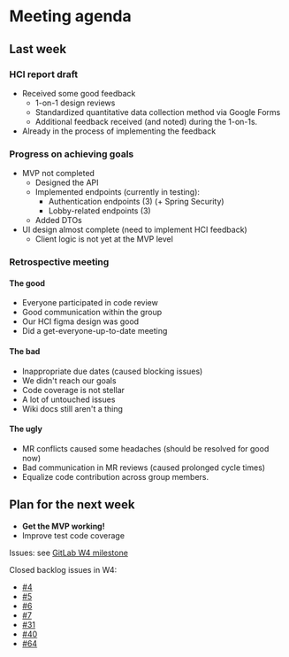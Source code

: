# Meeting agenda

## Last week

### HCI report draft

 - Received some good feedback
   - 1-on-1 design reviews
   - Standardized quantitative data collection method via Google Forms
   - Additional feedback received (and noted) during the 1-on-1s.
 - Already in the process of implementing the feedback

### Progress on achieving goals

 - MVP not completed
   - Designed the API
   - Implemented endpoints (currently in testing):
     - Authentication endpoints (3) (+ Spring Security)
     - Lobby-related endpoints (3)
   - Added DTOs
 - UI design almost complete (need to implement HCI feedback)
   - Client logic is not yet at the MVP level

### Retrospective meeting

#### The good

 - Everyone participated in code review
 - Good communication within the group
 - Our HCI figma design was good
 - Did a get-everyone-up-to-date meeting

#### The bad

 - Inappropriate due dates (caused blocking issues)
 - We didn't reach our goals
 - Code coverage is not stellar
 - A lot of untouched issues
 - Wiki docs still aren't a thing

#### The ugly

 - MR conflicts caused some headaches (should be resolved for good now)
 - Bad communication in MR reviews (caused prolonged cycle times)
 - Equalize code contribution across group members.


## Plan for the next week

 - **Get the MVP working!**
 - Improve test code coverage

Issues: see [GitLab W4 milestone](https://gitlab.ewi.tudelft.nl/cse1105/2021-2022/team-repositories/oopp-group-60/repository-template/-/milestones/4#tab-issues)

Closed backlog issues in W4:
 - [#4](https://gitlab.ewi.tudelft.nl/cse1105/2021-2022/team-repositories/oopp-group-60/repository-template/-/issues/4)
 - [#5](https://gitlab.ewi.tudelft.nl/cse1105/2021-2022/team-repositories/oopp-group-60/repository-template/-/issues/5)
 - [#6](https://gitlab.ewi.tudelft.nl/cse1105/2021-2022/team-repositories/oopp-group-60/repository-template/-/issues/6)
 - [#7](https://gitlab.ewi.tudelft.nl/cse1105/2021-2022/team-repositories/oopp-group-60/repository-template/-/issues/7)
 - [#31](https://gitlab.ewi.tudelft.nl/cse1105/2021-2022/team-repositories/oopp-group-60/repository-template/-/issues/31)
 - [#40](https://gitlab.ewi.tudelft.nl/cse1105/2021-2022/team-repositories/oopp-group-60/repository-template/-/issues/40)
 - [#64](https://gitlab.ewi.tudelft.nl/cse1105/2021-2022/team-repositories/oopp-group-60/repository-template/-/issues/64)
